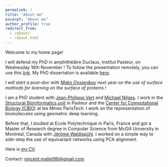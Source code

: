 ```yaml
---
permalink: /
title: "About me"
excerpt: "About me"
author_profile: true
redirect_from: 
  - /about/
  - /about.html
---
```


Welcome to my home page!

I will defend my PhD in amphithéâtre Duclaux, Institut Pasteur, on Wednesday 16th November ! To follow the presentation remotely, you can use this [link](https://teams.microsoft.com/l/meetup-join/19%3ameeting_ZTc1MTIzYjItNDI1NC00NzRlLTkwMjMtODZmNjc5ODUzZDll%40thread.v2/0?context=%7b%22Tid%22%3a%22096815dc-d9eb-4bc3-a5a3-53c77e7d34e2%22%2c%22Oid%22%3a%2261024726-628d-4773-8f8a-524654057213%22%7d).
My PhD dissertation is available [here](/files/PhD_vf.pdf).


_I will start a post-doc with [Maks Ovsjanikov](https://scholar.google.fr/citations?user=0IsSPNEAAAAJ&hl=en) next year on the use of surface methods for learning on the surface of proteins !_

I am a PhD student with 
[Jean-Philippe Vert](https://scholar.google.fr/citations?user=pqpxh7IAAAAJ&hl=en)
and [Michael Nilges](https://scholar.google.fr/citations?user=FlN-N-EAAAAJ&hl=en). 
I work in the [Structural Bioinformatics unit](https://research.pasteur.fr/en/team/structural-bioinformatics/)
in Pasteur and the [Center for Computational Biology (CBIO)](https://cbio.mines-paristech.fr/) 
at les Mines ParisTech. I work on the representation of biomolecules using geometric deep learning.

Before that, I studied at Ecole Polytechnique in Paris, France and got a Master of Research degree 
in Computer Science from McGill University in Montréal, Canada with 
[Jérôme Waldispühl](https://scholar.google.fr/citations?user=IVZp2gQAAAAJ&hl=en).
I worked on a simple way to side-step the use of equivariant networks using PCA alignment.

Here is [my CV](/files/CV.pdf).

Contact: vincent.mallet96@gmail.com
